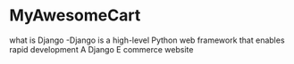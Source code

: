 # MyAwesomeCart
what is Django -Django is a high-level Python web framework that enables rapid development
A Django E commerce website
